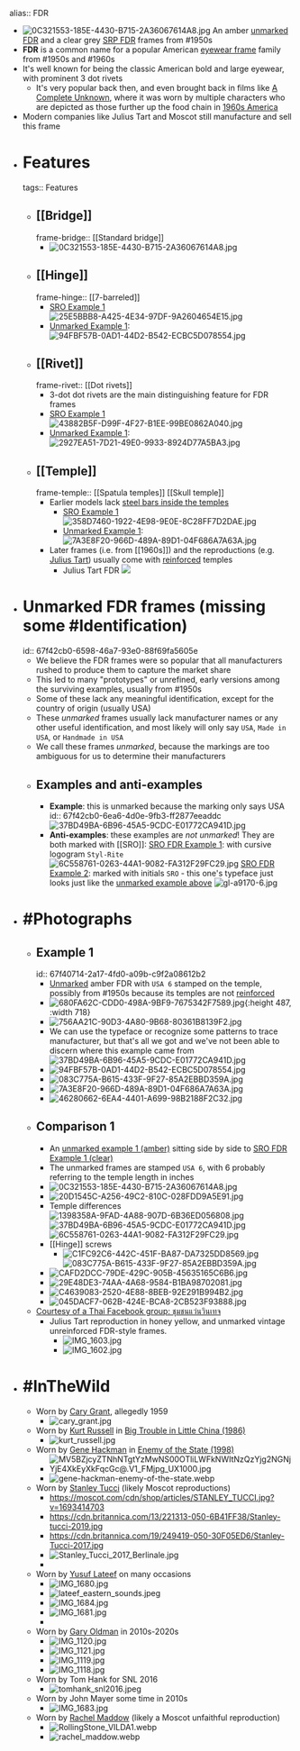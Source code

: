 alias:: FDR

- ![0C321553-185E-4430-B715-2A36067614A8.jpg](../assets/fdr_comparison_front_stack_0.jpg)
  An amber [unmarked FDR](((67f42cb0-6598-46a7-93e0-88f69fa5605e))) and a clear grey [SRP FDR](((67f40166-14f6-41ca-a0d8-a0c32c11caad))) frames from #1950s
- **FDR** is a common name for a popular American [eyewear frame]([[Frame]]) family from #1950s and #1960s
- It's well known for being the classic American bold and large eyewear, with prominent 3 dot rivets
	- It's very popular back then, and even brought back in films like [A Complete Unknown](https://en.wikipedia.org/wiki/A_Complete_Unknown), where it was worn by multiple characters who are depicted as those further up the food chain in [1960s America]([[1960s]])
- Modern companies like Julius Tart and Moscot still manufacture and sell this frame
- # Features
  tags:: Features
	- ## [[Bridge]]
	  frame-bridge:: [[Standard bridge]]
		- ![0C321553-185E-4430-B715-2A36067614A8.jpg](../assets/fdr_comparison_front_stack_0.jpg)
	- ## [[Hinge]]
	  frame-hinge:: [[7-barreled]]
		- [SRO Example 1](((67f40166-14f6-41ca-a0d8-a0c32c11caad)))
		  ![25E5BBB8-A425-4E34-97DF-9A2604654E15.jpg](../assets/sro_fdr_1_hinge_l_0.jpg)
		- [Unmarked Example 1](((67f40714-2a17-4fd0-a09b-c9f2a08612b2))):
		  ![94FBF57B-0AD1-44D2-B542-ECBC5D078554.jpg](../assets/fdr_amber_rear1_0.jpg)
	- ## [[Rivet]]
	  frame-rivet:: [[Dot rivets]]
		- 3-dot dot rivets are the main distinguishing feature for FDR frames
		- [SRO Example 1](((67f40166-14f6-41ca-a0d8-a0c32c11caad)))
		  ![43882B5F-D99F-4F27-B1EE-99BE0862A040.jpg](../assets/sro_fdr_fronthalf_r_0.jpg)
		- [Unmarked Example 1](((67f40714-2a17-4fd0-a09b-c9f2a08612b2))):
		  ![2927EA51-7D21-49E0-9933-8924D77A5BA3.jpg](../assets/fdr_amber_rivet_0.jpg)
	- ## [[Temple]]
	  frame-temple:: [[Spatula temples]] [[Skull temple]]
		- Earlier models lack [steel bars inside the temples]([[Reinforcement]])
			- [SRO Example 1](((67f40166-14f6-41ca-a0d8-a0c32c11caad)))
			  ![358D7460-1922-4E98-9E0E-8C28FF7D2DAE.jpg](../assets/sro_fdr_1_sideprofile3_0.jpg)
			- [Unmarked Example 1](((67f40714-2a17-4fd0-a09b-c9f2a08612b2))):
			  ![7A3E8F20-966D-489A-89D1-04F686A7A63A.jpg](../assets/fdr_amber_sideprofile_0.jpg)
		- Later frames (i.e. from [[1960s]]) and the reproductions (e.g. [Julius Tart](https://www.juliustartoptical.com/fdr24.html)) usually come with [reinforced]([[Reinforcement]]) temples
			- Julius Tart FDR
			  ![](https://www.juliustartoptical.com/wp-content/uploads/2021/07/fdr_gc_cr_s-scaled.jpg)
- # Unmarked FDR frames (missing some #Identification)
  id:: 67f42cb0-6598-46a7-93e0-88f69fa5605e
	- We believe the FDR frames were so popular that all manufacturers rushed to produce them to capture the market share
	- This led to many "prototypes" or unrefined, early versions among the surviving examples, usually from #1950s
	- Some of these lack any meaningful identification, except for the country of origin (usually USA)
	- These *unmarked* frames usually lack manufacturer names or any other useful identification, and most likely will only say `USA`, `Made in USA`, or `Handmade in USA`
	- We call these frames *unmarked*, because the markings are too ambiguous for us to determine their manufacturers
	- ## Examples and anti-examples
		- **Example**: this is unmarked because the marking only says USA
		  id:: 67f42cb0-6ea6-4d0e-9fb3-ff2877eeaddc
		  ![37BD49BA-6B96-45A5-9CDC-E01772CA941D.jpg](../assets/fdr_amber_marking_0.jpg)
		- **Anti-examples**: these examples are *not unmarked*! They are both marked with [[SRO]]:
		  [SRO FDR Example 1](((67f40166-14f6-41ca-a0d8-a0c32c11caad))): with cursive logogram `Styl-Rite`
		  ![6C558761-0263-44A1-9082-FA312F29FC29.jpg](../assets/sro_fdr_1_logo_0.jpg)
		  [SRO FDR Example 2](((67f41c8a-6a02-479c-a7fc-bb8c6e884539))): marked with initials `SRO` - this one's typeface just looks just like the [unmarked example above](((67f42cb0-6ea6-4d0e-9fb3-ff2877eeaddc)))
		  ![gl-a9170-6.jpg](../assets/sro_fdr_amber-2_0.jpg)
- # #Photographs
	- ## Example 1
	  id:: 67f40714-2a17-4fd0-a09b-c9f2a08612b2
		- [Unmarked](((67f42cb0-6598-46a7-93e0-88f69fa5605e))) amber FDR with `USA 6` stamped on the temple, possibly from #1950s because its temples are not [reinforced]([[Reinforcement]])
		- ![680FA62C-CDD0-498A-9BF9-7675342F7589.jpg](../assets/fdr_amber_front_0.jpg){:height 487, :width 718}
		- ![756AA21C-90D3-4A80-9B68-80361B8139F2.jpg](../assets/fdr_amber_rear2_0.jpg)
		- We can use the typeface or recognize some patterns to trace manufacturer, but that's all we got and we've not been able to discern where this example came from
		  ![37BD49BA-6B96-45A5-9CDC-E01772CA941D.jpg](../assets/fdr_amber_marking_0.jpg)
		- ![94FBF57B-0AD1-44D2-B542-ECBC5D078554.jpg](../assets/fdr_amber_rear1_0.jpg)
		- ![083C775A-B615-433F-9F27-85A2EBBD359A.jpg](../assets/fdr_amber_hinge_0.jpg)
		- ![7A3E8F20-966D-489A-89D1-04F686A7A63A.jpg](../assets/fdr_amber_sideprofile_0.jpg)
		- ![46280662-6EA4-4401-A699-98B2188F2C32.jpg](../assets/fdr_amber_nosepad_0.jpg)
	- ## Comparison 1
		- An [unmarked example 1 (amber)](((67f40714-2a17-4fd0-a09b-c9f2a08612b2))) sitting side by side to [SRO FDR Example 1 (clear)](((67f40166-14f6-41ca-a0d8-a0c32c11caad)))
		- The unmarked frames are stamped `USA 6`, with 6 probably referring to the temple length in inches
		- ![0C321553-185E-4430-B715-2A36067614A8.jpg](../assets/fdr_comparison_front_stack_0.jpg)
		- ![20D1545C-A256-49C2-810C-028FDD9A5E91.jpg](../assets/fdr_comparison_rivet_0.jpg)
		- Temple differences
		  ![1398358A-9FAD-4A88-907D-6B36ED056808.jpg](../assets/fdr_comparison_logo_0.jpg)
		  ![37BD49BA-6B96-45A5-9CDC-E01772CA941D.jpg](../assets/fdr_amber_marking_0.jpg)
		  ![6C558761-0263-44A1-9082-FA312F29FC29.jpg](../assets/sro_fdr_1_logo_0.jpg)
		- [[Hinge]] screws
			- ![C1FC92C6-442C-451F-BA87-DA7325DD8569.jpg](../assets/sro_fdr_1_screw_0.jpg)
			  ![083C775A-B615-433F-9F27-85A2EBBD359A.jpg](../assets/fdr_amber_hinge_0.jpg)
		- ![CAFD2DCC-79DE-429C-905B-45635165C6B6.jpg](../assets/fdr_comparison_front_0.jpg)
		- ![29E48DE3-74AA-4A68-9584-B1BA98702081.jpg](../assets/fdr_comparison_casual_0.jpg)
		- ![C4639083-2520-4E88-8BEB-92E291B994B2.jpg](../assets/fdr_comparison_front_closeup_0.jpg)
		- ![045DACF7-062B-424E-BCA8-2CB523F93888.jpg](../assets/fdr_comparison_focus_0.jpg)
	- [Courtesy of a Thai Facebook group: ชุมชนแว่นวินเทจ](https://www.facebook.com/groups/1761255333918207)
		- Julius Tart reproduction in honey yellow, and unmarked vintage unreinforced FDR-style frames.
			- ![IMG_1603.jpg](../assets/fdr_comparison_oldnew-2_0.jpg)
			- ![IMG_1602.jpg](../assets/fdr_comparison_oldnew_0.jpg)
- # #InTheWild
	- Worn by [Cary Grant](https://en.wikipedia.org/wiki/Cary_Grant), allegedly 1959
		- ![cary_grant.jpg](../assets/cary_grant_1744108114124_0.jpg)
	- Worn by [Kurt Russell](https://en.wikipedia.org/wiki/Kurt_Russell) in [Big Trouble in Little China (1986)](https://en.wikipedia.org/wiki/Big_Trouble_in_Little_China)
		- ![kurt_russell.jpg](../assets/kurt_russell_1744108392961_0.jpg)
	- Worn by [Gene Hackman](https://en.wikipedia.org/wiki/Gene_Hackman) in [Enemy of the State (1998)](https://en.wikipedia.org/wiki/Enemy_of_the_State_(film))
		- ![MV5BZjcyZTNhNTgtYzMwNS00OTliLWFkNWItNzQzYjg2NGNjYjE4XkEyXkFqcGc@._V1_FMjpg_UX1000_.jpg](../assets/MV5BZjcyZTNhNTgtYzMwNS00OTliLWFkNWItNzQzYjg2NGNjYjE4XkEyXkFqcGc@._V1_FMjpg_UX1000_1744107687865_0.jpg)
		- ![gene-hackman-enemy-of-the-state.webp](../assets/gene-hackman-enemy-of-the-state_1744107710260_0.webp)
	- Worn by [Stanley Tucci](https://en.wikipedia.org/wiki/Stanley_Tucci) (likely Moscot reproductions)
		- https://moscot.com/cdn/shop/articles/STANLEY_TUCCI.jpg?v=1693414703
		- https://cdn.britannica.com/13/221313-050-6B41FF38/Stanley-tucci-2019.jpg
		- https://cdn.britannica.com/19/249419-050-30F05ED6/Stanley-Tucci-2017.jpg
		- ![Stanley_Tucci_2017_Berlinale.jpg](../assets/Stanley_Tucci_2017_Berlinale_1744109147378_0.jpg)
		-
	- Worn by [Yusuf Lateef](https://en.wikipedia.org/wiki/Yusef_Lateef) on many occasions
		- ![IMG_1680.jpg](../assets/fdr_lateef_1_0.jpg)
		- ![lateef_eastern_sounds.jpeg](../assets/lateef_eastern_sounds_1744108860041_0.jpeg)
		- ![IMG_1684.jpg](../assets/fdr_lateef_3_0.jpg)
		- ![IMG_1681.jpg](../assets/fdr_lateef_2_0.jpg)
		-
	- Worn by [Gary Oldman](https://en.wikipedia.org/wiki/Gary_Oldman) in 2010s-2020s
		- ![IMG_1120.jpg](../assets/fdr_garyoldman_3_0.jpg)
		- ![IMG_1121.jpg](../assets/fdr_garyoldman_4_0.jpg)
		- ![IMG_1119.jpg](../assets/fdr_garyoldman_2_0.jpg)
		- ![IMG_1118.jpg](../assets/fdr_garyoldman_1_0.jpg)
	- Worn by Tom Hank for SNL 2016
		- ![tomhank_snl2016.jpeg](../assets/tomhank_snl2016_1744108622860_0.jpeg)
	- Worn by John Mayer some time in 2010s
		- ![IMG_1683.jpg](../assets/fdr_mayer_1_0.jpg)
	- Worn by [Rachel Maddow](https://en.wikipedia.org/wiki/Rachel_Maddow) (likely a Moscot unfaithful reproduction)
		- ![RollingStone_VILDA1.webp](../assets/fdr_rollingstonesmag_0.webp)
		- ![rachel_maddow.webp](../assets/rachel_maddow_1744107818332_0.webp)